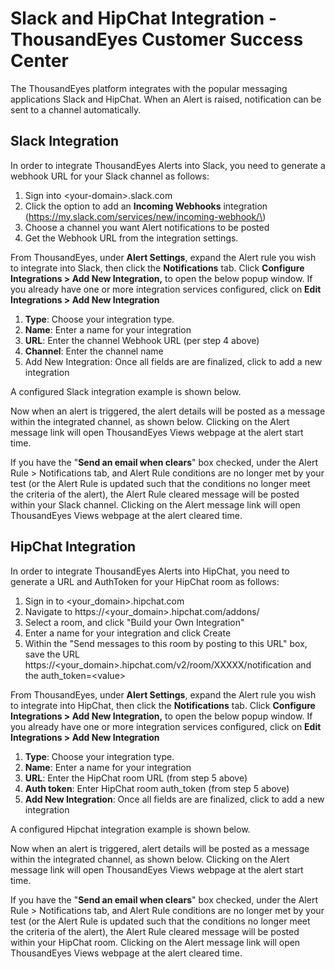 # Slack and HipChat Integration - ThousandEyes Customer Success Center

The ThousandEyes platform integrates with the popular messaging applications Slack and HipChat. When an Alert is raised, notification can be sent to a channel automatically.

## Slack Integration

In order to integrate ThousandEyes Alerts into Slack, you need to generate a webhook URL for your Slack channel as follows:

1. Sign into &lt;your-domain&gt;.slack.com  
2. Click the option to add an **Incoming Webhooks** integration \(https://my.slack.com/services/new/incoming-webhook/\)  
3. Choose a channel you want Alert notifications to be posted  
4. Get the Webhook URL from the integration settings.

From ThousandEyes, under **Alert Settings**, expand the Alert rule you wish to integrate into Slack, then click the **Notifications** tab. Click **Configure Integrations &gt; Add New Integration,** to open the below popup window. If you already have one or more integration services configured, click on **Edit Integrations &gt; Add New Integration**

1. **Type**: Choose your integration type.  
2. **Name**: Enter a name for your integration  
3. **URL**: Enter the channel Webhook URL \(per step 4 above\)  
4. **Channel**: Enter the channel name  
5. Add New Integration: Once all fields are  are finalized, click to add a new integration

A configured Slack integration example is shown below.

Now when an alert is triggered, the alert details will be posted as a message within the integrated channel, as shown below. Clicking on the Alert message link will open ThousandEyes Views webpage at the alert start time.

If you have the "**Send an email when clears**" box checked, under the Alert Rule &gt; Notifications tab, and Alert Rule conditions are no longer met by your test \(or the Alert Rule is updated such that the conditions no longer meet the criteria of the alert\), the Alert Rule cleared message will be posted within your Slack channel. Clicking on the Alert message link will open ThousandEyes Views webpage at the alert cleared time.

## HipChat Integration 

In order to integrate ThousandEyes Alerts into HipChat, you need to generate a URL and AuthToken for your HipChat room as follows:

1. Sign in to &lt;your\_domain&gt;.hipchat.com  
2. Navigate to https://&lt;your\_domain&gt;.hipchat.com/addons/  
3. Select a room, and click "Build your Own Integration"  
4. Enter a name for your integration and click Create  
5. Within the "Send messages to this room by posting to this URL" box, save the                                                                                                                 URL https://&lt;your\_domain&gt;.hipchat.com/v2/room/XXXXX/notification and the auth\_token=&lt;value&gt;

From ThousandEyes, under **Alert Settings**, expand the Alert rule you wish to integrate into HipChat, then click the **Notifications** tab. Click **Configure Integrations &gt; Add New Integration,** to open the below popup window. If you already have one or more integration services configured, click on **Edit Integrations &gt; Add New Integration**

1. **Type**: Choose your integration type.  
2. **Name**: Enter a name for your integration  
3. **URL**: Enter the HipChat room URL \(from step 5 above\)  
4. **Auth token**: Enter HipChat room auth\_token \(from step 5 above\)  
5. **Add New Integration**: Once all fields are  are finalized, click to add a new integration

A configured Hipchat integration example is shown below.

Now when an alert is triggered, alert details will be posted as a message within the integrated channel, as shown below. Clicking on the Alert message link will open ThousandEyes Views webpage at the alert start time.

If you have the "**Send an email when clears**" box checked, under the Alert Rule &gt; Notifications tab, and Alert Rule conditions are no longer met by your test \(or the Alert Rule is updated such that the conditions no longer meet the criteria of the alert\), the Alert Rule cleared message will be posted within your HipChat room. Clicking on the Alert message link will open ThousandEyes Views webpage at the alert cleared time.

